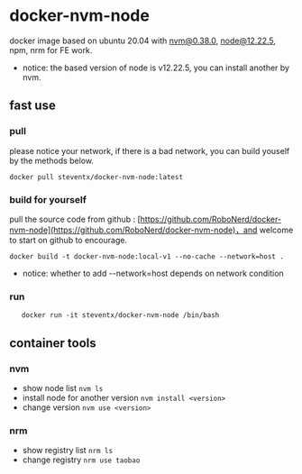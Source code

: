 # docker-nvm-node
docker image based on ubuntu 20.04 with nvm@0.38.0, node@12.22.5, npm, nrm for FE work. 
* notice: the based version of node is v12.22.5, you can install another by nvm.
## fast use
### pull
please notice your network, if there is a bad network, you can build youself by the methods below.
```shell
docker pull steventx/docker-nvm-node:latest
```

### build for yourself
pull the source code from github : [https://github.com/RoboNerd/docker-nvm-node](https://github.com/RoboNerd/docker-nvm-node)，and welcome to start on github to encourage.
```shell
docker build -t docker-nvm-node:local-v1 --no-cache --network=host .
```
* notice: whether to add --network=host depends on network condition

### run
```shell
   docker run -it steventx/docker-nvm-node /bin/bash
```
## container tools
### nvm
* show node list `nvm ls`
* install node for another version `nvm install <version>`
* change version `nvm use <version>`


### nrm
* show registry list `nrm ls`
* change registry `nrm use taobao`
